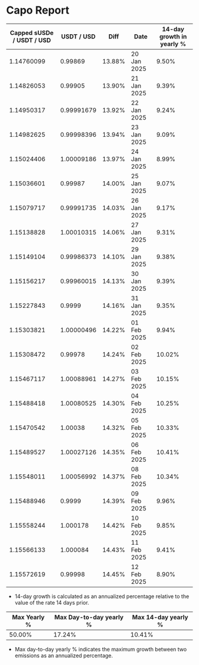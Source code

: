 # Capo Report

| Capped sUSDe / USDT / USD | USDT / USD | Diff | Date | 14-day growth in yearly % |
| --- | --- | --- | --- | --- |
| 1.14760099 | 0.99869 | 13.88% | 20 Jan 2025 | 9.50% |
| 1.14826053 | 0.99905 | 13.90% | 21 Jan 2025 | 9.39% |
| 1.14950317 | 0.99991679 | 13.92% | 22 Jan 2025 | 9.24% |
| 1.14982625 | 0.99998396 | 13.94% | 23 Jan 2025 | 9.09% |
| 1.15024406 | 1.00009186 | 13.97% | 24 Jan 2025 | 8.99% |
| 1.15036601 | 0.99987 | 14.00% | 25 Jan 2025 | 9.07% |
| 1.15079717 | 0.99991735 | 14.03% | 26 Jan 2025 | 9.17% |
| 1.15138828 | 1.00010315 | 14.06% | 27 Jan 2025 | 9.31% |
| 1.15149104 | 0.99986373 | 14.10% | 29 Jan 2025 | 9.38% |
| 1.15156217 | 0.99960015 | 14.13% | 30 Jan 2025 | 9.39% |
| 1.15227843 | 0.9999 | 14.16% | 31 Jan 2025 | 9.35% |
| 1.15303821 | 1.00000496 | 14.22% | 01 Feb 2025 | 9.94% |
| 1.15308472 | 0.99978 | 14.24% | 02 Feb 2025 | 10.02% |
| 1.15467117 | 1.00088961 | 14.27% | 03 Feb 2025 | 10.15% |
| 1.15488418 | 1.00080525 | 14.30% | 04 Feb 2025 | 10.25% |
| 1.15470542 | 1.00038 | 14.32% | 05 Feb 2025 | 10.33% |
| 1.15489527 | 1.00027126 | 14.35% | 06 Feb 2025 | 10.41% |
| 1.15548011 | 1.00056992 | 14.37% | 08 Feb 2025 | 10.34% |
| 1.15488946 | 0.9999 | 14.39% | 09 Feb 2025 | 9.96% |
| 1.15558244 | 1.000178 | 14.42% | 10 Feb 2025 | 9.85% |
| 1.15566133 | 1.000084 | 14.43% | 11 Feb 2025 | 9.41% |
| 1.15572619 | 0.99998 | 14.45% | 12 Feb 2025 | 8.90% |


* 14-day growth is calculated as an annualized percentage relative to the value of the rate 14 days prior. 


| Max Yearly % | Max Day-to-day yearly % | Max 14-day yearly % | 
| --- | --- | --- |
| 50.00% | 17.24% | 10.41% | 


* Max day-to-day yearly % indicates the maximum growth between two emissions as an annualized percentage. 
